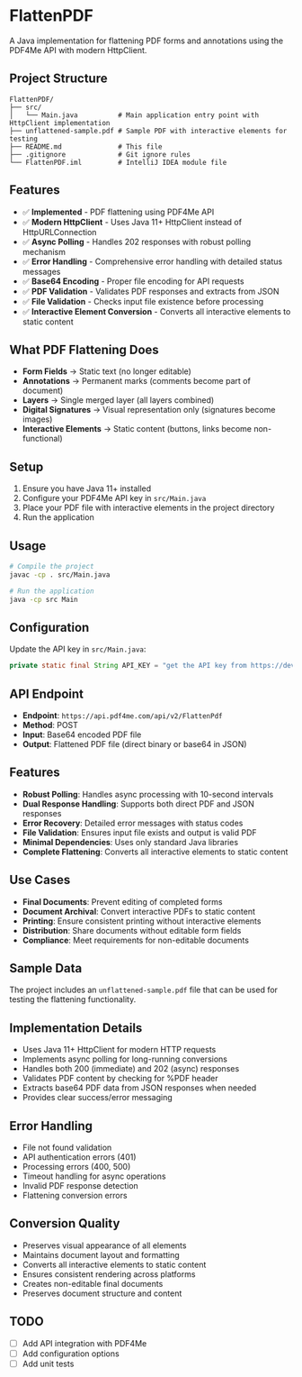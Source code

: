 # FlattenPDF

A Java implementation for flattening PDF forms and annotations using the PDF4Me API with modern HttpClient.

## Project Structure

```
FlattenPDF/
├── src/
│   └── Main.java          # Main application entry point with HttpClient implementation
├── unflattened-sample.pdf # Sample PDF with interactive elements for testing
├── README.md              # This file
├── .gitignore             # Git ignore rules
└── FlattenPDF.iml         # IntelliJ IDEA module file
```

## Features

- ✅ **Implemented** - PDF flattening using PDF4Me API
- ✅ **Modern HttpClient** - Uses Java 11+ HttpClient instead of HttpURLConnection
- ✅ **Async Polling** - Handles 202 responses with robust polling mechanism
- ✅ **Error Handling** - Comprehensive error handling with detailed status messages
- ✅ **Base64 Encoding** - Proper file encoding for API requests
- ✅ **PDF Validation** - Validates PDF responses and extracts from JSON
- ✅ **File Validation** - Checks input file existence before processing
- ✅ **Interactive Element Conversion** - Converts all interactive elements to static content

## What PDF Flattening Does

- **Form Fields** → Static text (no longer editable)
- **Annotations** → Permanent marks (comments become part of document)
- **Layers** → Single merged layer (all layers combined)
- **Digital Signatures** → Visual representation only (signatures become images)
- **Interactive Elements** → Static content (buttons, links become non-functional)

## Setup

1. Ensure you have Java 11+ installed
2. Configure your PDF4Me API key in `src/Main.java`
3. Place your PDF file with interactive elements in the project directory
4. Run the application

## Usage

```bash
# Compile the project
javac -cp . src/Main.java

# Run the application
java -cp src Main
```

## Configuration

Update the API key in `src/Main.java`:
```java
private static final String API_KEY = "get the API key from https://dev.pdf4me.com/dashboard/#/api-keys/";
```

## API Endpoint

- **Endpoint**: `https://api.pdf4me.com/api/v2/FlattenPdf`
- **Method**: POST
- **Input**: Base64 encoded PDF file
- **Output**: Flattened PDF file (direct binary or base64 in JSON)

## Features

- **Robust Polling**: Handles async processing with 10-second intervals
- **Dual Response Handling**: Supports both direct PDF and JSON responses
- **Error Recovery**: Detailed error messages with status codes
- **File Validation**: Ensures input file exists and output is valid PDF
- **Minimal Dependencies**: Uses only standard Java libraries
- **Complete Flattening**: Converts all interactive elements to static content

## Use Cases

- **Final Documents**: Prevent editing of completed forms
- **Document Archival**: Convert interactive PDFs to static content
- **Printing**: Ensure consistent printing without interactive elements
- **Distribution**: Share documents without editable form fields
- **Compliance**: Meet requirements for non-editable documents

## Sample Data

The project includes an `unflattened-sample.pdf` file that can be used for testing the flattening functionality.

## Implementation Details

- Uses Java 11+ HttpClient for modern HTTP requests
- Implements async polling for long-running conversions
- Handles both 200 (immediate) and 202 (async) responses
- Validates PDF content by checking for %PDF header
- Extracts base64 PDF data from JSON responses when needed
- Provides clear success/error messaging

## Error Handling

- File not found validation
- API authentication errors (401)
- Processing errors (400, 500)
- Timeout handling for async operations
- Invalid PDF response detection
- Flattening conversion errors

## Conversion Quality

- Preserves visual appearance of all elements
- Maintains document layout and formatting
- Converts all interactive elements to static content
- Ensures consistent rendering across platforms
- Creates non-editable final documents
- Preserves document structure and content

## TODO

- [ ] Add API integration with PDF4Me
- [ ] Add configuration options
- [ ] Add unit tests 